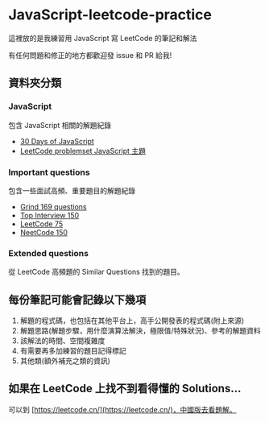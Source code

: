# JavaScript-leetcode-practice

這裡放的是我練習用 JavaScript 寫 LeetCode 的筆記和解法

有任何問題和修正的地方都歡迎發 issue 和 PR 給我!

## 資料夾分類

### JavaScript

包含 JavaScript 相關的解題紀錄

* [30 Days of JavaScript](https://leetcode.com/studyplan/30-days-of-javascript)
* [LeetCode problemset JavaScript 主題](https://leetcode.com/problemset/javascript) 

### Important questions

包含一些面試高頻、重要題目的解題紀錄

* [Grind 169 questions](https://www.techinterviewhandbook.org/grind75?weeks=26&hours=40)
* [Top Interview 150](https://leetcode.com/studyplan/top-interview-150/)
* [LeetCode 75](https://leetcode.com/studyplan/leetcode-75/)
* [NeetCode 150](https://neetcode.io/practice)

### Extended questions

從 LeetCode 高頻題的 Similar Questions 找到的題目。

## 每份筆記可能會記錄以下幾項

1. 解題的程式碼，也包括在其他平台上，高手公開發表的程式碼(附上來源)
2. 解題思路(解題步驟，用什麼演算法解決，極限值/特殊狀況)、參考的解題資料
3. 該解法的時間、空間複雜度
4. 有需要再多加練習的題目記得標記
5. 其他類(額外補充之類的資訊)

## 如果在 LeetCode 上找不到看得懂的 Solutions...

可以到 [https://leetcode.cn/](https://leetcode.cn/)，中國版去看題解。
